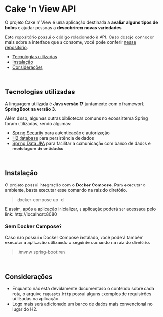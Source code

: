 # Cake 'n View API

O projeto Cake n' View é uma aplicação destinada a **avaliar alguns tipos de bolos** e ajudar pessoas a **descobrirem novas variedades**.

Este repositório possui o código relacionado à API. Caso deseje conhecer mais sobre a interface que a consome, você pode conferir [nesse repositório](https://github.com/duducharapa/cake-n-view-web).

- [Tecnologias utilizadas](#tecnologias-utilizadas)
- [Instalação](#instalação)
- [Considerações](#considerações)

<br>

## Tecnologias utilizadas
A linguagem utilizada é **Java versão 17** juntamente com o framework **Spring Boot na versão 3**.

Além disso, algumas outras bibliotecas comuns no ecossistema Spring foram utilizadas, sendo algumas:
- [Spring Security](https://spring.io/projects/spring-security) para autenticação e autorização
- [H2 database](https://h2database.com/html/main.html) para persistência de dados
- [Spring Data JPA](https://spring.io/projects/spring-data-jpa) para facilitar a comunicação com banco de dados e modelagem de entidades

<br>

## Instalação
O projeto possui integração com o **Docker Compose**. Para executar o ambiente, basta executar esse comando na raiz do diretório.

> docker-compose up -d

E assim, após a aplicação inicializar, a aplicação poderá ser acessada pelo link: http://localhost:8080

### Sem Docker Compose?
Caso não possui o Docker Compose instalado, você poderá também executar a aplicação utilizando o seguinte comando na raiz do diretório.

> ./mvnw spring-boot:run

<br>

## Considerações
- Enquanto não está devidamente documentado o conteúdo sobre cada rota, o arquivo ```requests.http``` possui alguns exemplos de requisições utilizadas na aplicação.
- Logo mais será adicionado um banco de dados mais convencional no lugar do H2.
